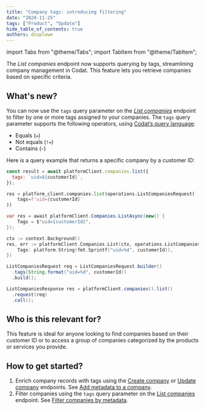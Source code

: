 ```yaml
---
title: "Company tags: introducing filtering"
date: "2024-11-25"
tags: ["Product", "Update"]
hide_table_of_contents: true
authors: dcoplowe
---
```


import Tabs from "@theme/Tabs";
import TabItem from "@theme/TabItem";

The _List companies_ endpoint now supports querying by tags, streamlining company management in Codat. This feature lets you retrieve companies based on specific criteria.

<!--truncate-->

## What's new?

You can now use the `tags` query parameter on the [_List companies_](/platform-api#/operations/list-companies) endpoint to filter by one or more tags assigned to your companies. The `tags` query parameter supports the following operators, using [Codat’s query language](https://docs.codat.io/using-the-api/querying):

- Equals (`=`)
- Not equals (`!=`)
- Contains (`~`)

Here is a query example that returns a specific company by a customer ID:

<Tabs>

<TabItem value="nodejs" label="TypeScript">

```javascript
const result = await platformClient.companies.list({
  tags: `uid=${customerId}`,
});
```

</TabItem>

<TabItem value="python" label="Python">

```python
res = platform_client.companies.list(operations.ListCompaniesRequest(
    tags=f'uid={customerId}'
))
```

</TabItem>

<TabItem value="csharp" label="C#">

```c#
var res = await platformClient.Companies.ListAsync(new() {
    Tags = $"uid={customerId}",
});
```

</TabItem>

<TabItem value="go" label="Go">

```go
ctx := context.Background()
res, err := platformClient.Companies.List(ctx, operations.ListCompaniesRequest{
    Tags: platform.String(fmt.Sprintf("uid=%d", customerId)),
})
```

</TabItem>

<TabItem value="java" label="Java">

```java
ListCompaniesRequest req = ListCompaniesRequest.builder()
  .tags(String.format("uid=%d", customerId))
  .build();

ListCompaniesResponse res = platformClient.companies().list()
  .request(req)
  .call();
```

</TabItem>

</Tabs>

## Who is this relevant for?

This feature is ideal for anyone looking to find companies based on their customer ID or to access a group of companies categorized by the products or services you provide.

## How to get started?

1. Enrich company records with tags using the [Create company](/platform-api#/operations/create-company) or [Update company](https://docs.codat.io/platform-api#/operations/update-company) endpoints. See [Add metadata to a company](/using-the-api/managing-companies#add-metadata-to-a-company).
2. Filter companies using the `tags` query parameter on the [List companies](/platform-api#/operations/list-companies) endpoint. See [Filter companies by metadata](/using-the-api/managing-companies#filter-companies-by-metadata).
